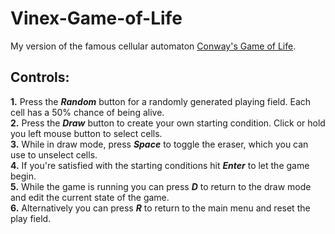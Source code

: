 # Vinex-Game-of-Life

My version of the famous cellular automaton [Conway's Game of Life](https://en.wikipedia.org/wiki/Conway%27s_Game_of_Life).

## **Controls:**  
  **1.** Press the ***Random*** button for a randomly generated playing field. Each cell has a 50% chance of being alive.  
  **2.** Press the ***Draw*** button to create your own starting condition. Click or hold you left mouse button to select cells.   
  **3.** While in draw mode, press ***Space*** to toggle the eraser, which you can use to unselect cells.  
  **4.** If you're satisfied with the starting conditions hit ***Enter*** to let the game begin.  
  **5.** While the game is running you can press ***D*** to return to the draw mode and edit the current state of the game.  
  **6.** Alternatively you can press ***R*** to return to the main menu and reset the play field.  
